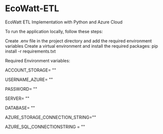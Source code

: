 # EcoWatt-ETL
EcoWatt ETL Implementation with Python and Azure Cloud


To run the application locally, follow these steps:

Create .env file in the project directory and add the required environment variables
Create a virtual environment and install the required packages: pip install -r requirements.txt

Required Environment variables:

ACCOUNT_STORAGE= ""

USERNAME_AZURE= ""

PASSWORD= ""

SERVER= "" 

DATABASE= ""

AZURE_STORAGE_CONNECTION_STRING=""

AZURE_SQL_CONNECTIONSTRING  = ""

